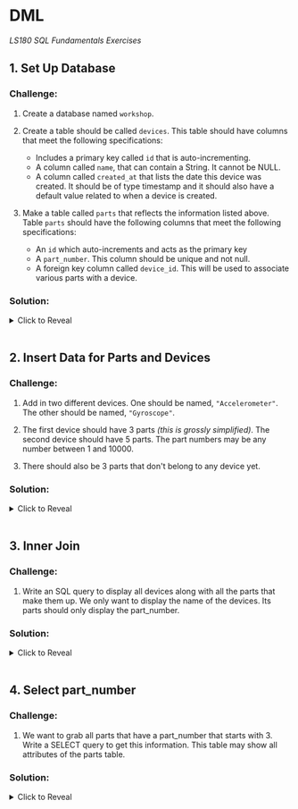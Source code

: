 # DML
*LS180 SQL Fundamentals Exercises*

## 1. Set Up Database

### Challenge:

1. Create a database named `workshop`.

2. Create a table should be called `devices`. This table should have columns that meet the following specifications:
    - Includes a primary key called `id` that is auto-incrementing.
    - A column called `name`, that can contain a String. It cannot be NULL.
    - A column called `created_at` that lists the date this device was created. It should be of type timestamp and it should also have a default value related to when a device is created.

3. Make a table called `parts` that reflects the information listed above. Table `parts` should have the following columns that meet the following specifications:
    - An `id` which auto-increments and acts as the primary key
    - A `part_number`. This column should be unique and not null.
    - A foreign key column called `device_id`. This will be used to associate various parts with a device.

### Solution:

<details><summary>Click to Reveal</summary>

```sql
CREATE DATABASE workshop;

CREATE TABLE devices (
    id serial PRIMARY KEY,
    name varchar(50) NOT NULL,
    created_at timestamp DEFAULT CURRENT_TIMESTAMP
);

CREATE TABLE parts (
    id serial PRIMARY KEY,
    part_number integer NOT NULL UNIQUE,
    device_id integer REFERENCES devices (id)
);
```
</details>

<br>

## 2. Insert Data for Parts and Devices

### Challenge:

1. Add in two different devices. One should be named, `"Accelerometer"`. The other should be named, `"Gyroscope"`.

2. The first device should have 3 parts _(this is grossly simplified)_. The second device should have 5 parts. The part numbers may be any number between 1 and 10000.

3. There should also be 3 parts that don't belong to any device yet.

### Solution:

<details><summary>Click to Reveal</summary>

```sql
INSERT INTO devices (name) VALUES ('Accelerometer'), ('Gyroscope');

INSERT INTO parts (part_number, device_id) VALUES (1, 1), (2, 1), (3, 1), (10, 2), (11, 2), (12, 2), (13, 2), (14, 2);

INSERT INTO parts (part_number) VALUES (100), (200), (300);
```
</details>

<br>

## 3. Inner Join

### Challenge:

1. Write an SQL query to display all devices along with all the parts that make them up. We only want to display the name of the devices. Its parts should only display the part_number.

### Solution:

<details><summary>Click to Reveal</summary>

```sql
SELECT d.name, p.part_number FROM devices d JOIN parts p ON d.id = p.device_id;
```
</details>

<br>

## 4. Select part_number

### Challenge:

1. We want to grab all parts that have a part_number that starts with 3. Write a SELECT query to get this information. This table may show all attributes of the parts table.

### Solution:

<details><summary>Click to Reveal</summary>

```sql
SELECT * FROM parts WHERE part_number::text LIKE '3%';
```
</details>
